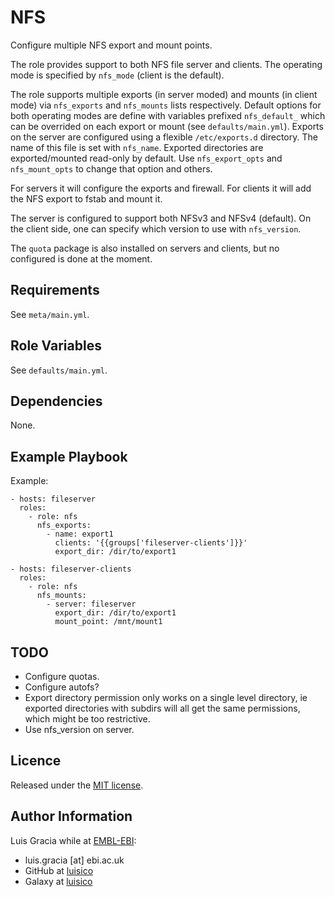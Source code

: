 NFS
===
Configure multiple NFS export and mount points.

The role provides support to both NFS file server and clients. The operating mode is specified by `nfs_mode` (client is the default).

The role supports multiple exports (in server moded) and mounts (in client mode) via `nfs_exports` and `nfs_mounts` lists respectively. Default options for both operating modes are define with variables prefixed `nfs_default_` which can be overrided on each export or mount (see `defaults/main.yml`). Exports on the server are configured using a flexible `/etc/exports.d` directory. The name of this file is set with `nfs_name`. Exported directories are exported/mounted read-only by default. Use `nfs_export_opts` and `nfs_mount_opts` to change that option and others.

For servers it will configure the exports and firewall. For clients it will add the NFS export to fstab and mount it.

The server is configured to support both NFSv3 and NFSv4 (default). On the client side, one can specify which version to use with `nfs_version`.

The `quota` package is also installed on servers and clients, but no configured is done at the moment.

Requirements
------------
See `meta/main.yml`.

Role Variables
--------------
See `defaults/main.yml`.

Dependencies
------------
None.

Example Playbook
----------------
Example:
```
- hosts: fileserver
  roles:
    - role: nfs
      nfs_exports:
        - name: export1
          clients: '{{groups['fileserver-clients']}}'
          export_dir: /dir/to/export1

- hosts: fileserver-clients
  roles:
    - role: nfs
      nfs_mounts:
        - server: fileserver
          export_dir: /dir/to/export1
          mount_point: /mnt/mount1
```

TODO
----
- Configure quotas.
- Configure autofs?
- Export directory permission only works on a single level directory, ie exported directories with subdirs will all get the same permissions, which might be too restrictive.
- Use nfs_version on server.

Licence
-------
Released under the [MIT license](https://opensource.org/licenses/MIT).

Author Information
------------------
Luis Gracia while at [EMBL-EBI](http://www.ebi.ac.uk/):
- luis.gracia [at] ebi.ac.uk
- GitHub at [luisico](https://github.com/luisico)
- Galaxy at [luisico](https://galaxy.ansible.com/luisico)
